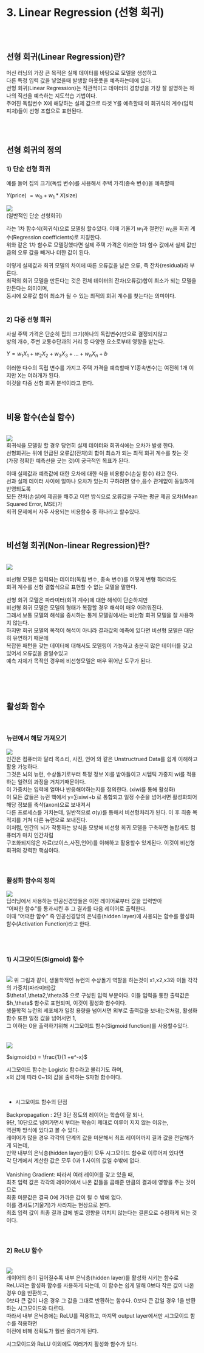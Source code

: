 # 3. Linear Regression (선형 회귀)


<br><br>

## 선형 회귀(Linear Regression)란?

머신 러닝의 가장 큰 목적은 실제 데이터를 바탕으로 모델을 생성하고 <br>
다른 특정 입력 값을 넣었을때 발생할 아웃풋을 예측하는데에 있다. <br>
선형 회귀(Linear Regression)는 직관적이고 데이터의 경향성을 가장 잘 설명하는 하나의 직선을 예측하는 지도학습 기법이다. <br>
주어진 독립변수 X에 해당하는 실제 값으로 타겟 Y를 예측할때 이 회귀식의 계수(입력 피처)들이 선형 조합으로 표현된다. <br>


<br><BR>

## 선형 회귀의 정의
  
  
  
  ### 1) 단순 선형 회귀
  
  예를 들어 집의 크기(독립 변수)를 사용해서 주택 가격(종속 변수)을 예측할때
  
  $Y$(price) $= w_0 + w_1 * X$(size)
  
  

  <img src='http://drive.google.com/uc?export=view&id=1y46M6PGvkEk6Ieff778jjoLr857uBpDc' /><br>
  (일반적인 단순 선형회귀)
  
  
  라는 1차 함수식(회귀식)으로 모델링 할수있다.
  이때 기울기 $w_1$과 절편인 $w_0$을 회귀 계수(Regression coefficients)로 지칭한다. <br>
  위와 같은 1차 함수로 모델링했다면 실제 주택 가격은 이러한 1차 함수 값에서 실제 값만큼의 오류 값을 빼거나 더한 값이 된다.
  
  이렇게 실제값과 회귀 모델의 차이에 따른 오류값을 남은 오류, 즉 잔차(residual)라 부른다. <br>
  최적의 회귀 모델을 만든다는 것은 전체 데이터의 잔차(오류값)합이 최소가 되는 모델을 만든다는 의미이며, <br>
  동시에 오류값 합이 최소가 될 수 있는 최적의 회귀 계수를 찾는다는 의미이다.
  <br><br>
  
  ### 2) 다중 선형 회귀

  사실 주택 가격은 단순히 집의 크기(하나의 독립변수)만으로 결정되지않고 <br>
  방의 개수, 주변 교통수단과의 거리 등 다양한 요소로부터 영향을 받는다. <br>
  

  $Y = w_1X_1 + w_2X_2 + w_3X_3 +  ...  + w_nX_n + b$

  이러한 다수의 독립 변수를 가지고 주택 가격을 예측할때 Y(종속변수)는 여전히 1개 이지만 X는 여러개가 된다. <br>
  이것을 다중 선형 회귀 분석이라고 한다.
  <br><br><br>
  
  
## 비용 함수(손실 함수)
  
<br>
<img src='http://drive.google.com/uc?export=view&id=1u1PrccqwL9089Qiy-BonTXnC9kWfR2go' /><br>
회귀식을 모델링 할 경우 당연히 실제 데이터와 회귀식에는 오차가 발생 한다. <br>
선형회귀는 위에 언급된 오류값(잔차)의 합이 최소가 되는 최적 회귀 계수를 찾는 것 <br>
(가장 정확한 예측선을 긋는 것)이 궁극적인 목표가 된다.
  

이때 실제값과 예측값에 대한 오차에 대한 식을 비용함수(손실 함수) 라고 한다.<br>
선과 실제 데이터 사이에 얼마나 오차가 있는지 구하려면 양수,음수 관계없이 동일하게 반영되도록 <br>
모든 잔차(손실)에 제곱을 해주고 이런 방식으로 오류값을 구하는 평균 제곱 오차(Mean Squared Error, MSE)가 <br>
회귀 문제에서 자주 사용되는 비용함수 중 하나라고 할수있다.
<br><br><br>


  
## 비선형 회귀(Non-linear Regression)란?
  

  <br>
<img src='http://drive.google.com/uc?export=view&id=1e_olc23H6aSwikssgh5qKIeNWuHs-jg9' /><br>

비선형 모델은 입력되는 데이터(독립 변수, 종속 변수)를 어떻게 변형 하더라도 <br>
회귀 계수를 선형 결합식으로 표현할 수 없는 모델을 말한다. <br>

선형 회귀 모델은 파라미터(회귀 계수)에 대한 해석이 단순하지만 <br>
비선형 회귀 모델은 모델의 형태가 복잡할 경우 해석이 매우 어려워진다. <br>
그래서 보통 모델의 해석을 중시하는 통계 모델링에서는 비선형 회귀 모델을 잘 사용하지 않는다. <br>
하지만 회귀 모델의 목적이 해석이 아니라 결과값의 예측에 있다면 비선형 모델은 대단히 유연하기 때문에 <br>
복잡한 패턴을 갖는 데이터에 대해서도 모델링이 가능하고 충분히 많은 데이터를 갖고 있어서 오류값을 줄일수있고 <br>
예측 자체가 목적인 경우에 비선형모델은 매우 뛰어난 도구가 된다.
  
<br><br><br>
 

## 활성화 함수
  
  <br>
  
  
  
### 뉴런에서 해답 가져오기
  
  
  <img src='http://drive.google.com/uc?export=view&id=1dXIjTYHPpelswTeKoTbSjXa0JgOzYDf7' /><br>
  인간은 컴퓨터와 달리 목소리, 사진, 언어 와 같은 Unstructrued Data를 쉽게 이해하고 활용 가능하다. <br>
  그것은 뇌의 뉴런, 수상돌기로부터 특정 정보 Xi를 받아들이고 시텝틱 가중지 wi를 적용하는 일련의 과정을 거치기때문이다.<br>
  이 가중치는 입력에 얼마나 반응해야하는지를 정의한다. (xiwi를 통해 활성화)<br>
  이 모든 값들은 뉴런 핵에서  y=∑ixiwi+b 로 통합되고 일정 수준을 넘어서면 활성화되어 해당 정보를 축삭(axon)으로 보내져서<br>
  다른 프로세스를 거치는데, 일반적으로 σ(y)를 통해서 비선형처리가 된다. 이 후 최종 목적지를 거쳐 다른 뉴런으로 보내진다. <br>
  이처럼, 인간의 뇌가 작동하는 방식을 모방해 비선형 회귀 모델을 구축하면 놀랍게도 컴퓨터가 마치 인간처럼<br>
  구조화되지않은 자료(보이스,사진,언어)를 이해하고 활용할수 있게된다. 이것이 비선형 회귀의 강력한 핵심이다.
<br><br><br>
  
  

  ### 활성화 함수의 정의


  <img src='http://drive.google.com/uc?export=view&id=12IYic7yWwNOFjnkYrLnbhzLg35iTm00V' /><br>
  딥러닝에서 사용하는 인공신경망들은 이전 레이어로부터 값을 입력받아 <br>
  “어떠한 함수”를 통과시킨 후 그 결과를 다음 레이어로 출력한다.<br>
  이때 “어떠한 함수” 즉 인공신경망의 은닉층(hidden layer)에 사용되는 함수를 활성화 함수(Activation Function)라고 한다.
  <br><br>

  <br>
  
  ### 1) 시그모이드(Sigmoid) 함수

  <br>
  <img src='http://drive.google.com/uc?export=view&id=1UEOhAmePNFeBgyaq2t4Z8nvm-XV8cGTC' />
  위 그림과 같이, 생물학적인 뉴런의 수상돌기 역할을 하는것이 x1,x2,x3와 이들 각각의 가중치(파라미터)값 <br>
  $\theta1,\theta2,\theta3$ 으로 구성된 입력 부분이다. 이들 입력을 통한 출력값은 $h_\theta$ 함수로 표현되며, 이것이 활성화 함수이다. <br>
  생물학적 뉴런의 세포체가 일정 용량을 넘어서면 외부로 출력값을 보내는것처럼, 활성화 함수 또한 일정 값을 넘어서면 1, <br>
  그 이하는 0을 출력하기위해 시그모이드 함수(Sigmoid function)를 사용할수있다. <br>
  <br><br>
  <img src='http://drive.google.com/uc?export=view&id=1QPJFa1njS5xPT3p1PJyrFOncztNroVUO' /><br>
  
  $sigmoid(x) = \frac{1}{1 +e^-x}$ <br>
  
  시그모이드 함수는 Logistic 함수라고 불리기도 하며, <br>
  x의 값에 따라 0~1의 값을 출력하는 S자형 함수이다. <br>
  
  <br>
  
* 시그모이드 함수의 단점 
  
  
  
Backpropagation : 2단 3단 정도의 레이어는 학습이 잘 되나, <br>
9단, 10단으로 넘어가면서 부터는 학습이 제대로 이루어 지지 않는 이유는, <br>
역전파 방식에 있다고 볼 수 있다. <br>
레이어가 많을 경우 각각의 단계의 값을 미분해서 최초 레이어까지 결과 값을 전달해가게 되는데, <br>
만약 내부의 은닉층(hidden layer)들이 모두 시그모이드 함수로 이루어져 있다면 <br>
각 단계에서 계산한 값은 모두 0과 1 사이의 값일 수밖에 없다. <br>
<br>
Vanishing Gradient: 따라서 여러 레이어를 갖고 있을 때, <br>
최초 입력 값은 각각의 레이어에서 나온 값들을 곱해준 만큼의 결과에 영향을 주는 것이므로 <br>
최종 미분값은 결국 0에 가까운 값이 될 수 밖에 없다. <br>
이를 경사도(기울기)가 사라지는 현상으로 본다.<br>
최초 입력 값이 최종 결과 값에 별로 영향을 끼치지 않는다는 결론으로 수렴하게 되는 것이다. <br>
  <br><br>



  ### 2) ReLU 함수
<br>
  <img src='http://drive.google.com/uc?export=view&id=1erupIfNUQYgs7u70Tn65ZF9ryEOyuPKS' /><br>
  레이어의 층이 깊어질수록 내부 은닉층(hidden layer)를 활성화 시키는 함수로 <br>
  ReLU라는 활성화 함수를 사용하게 되는데, 이 함수는 쉽게 말해 0보다 작은 값이 나온 경우 0을 반환하고, <br>
  0보다 큰 값이 나온 경우 그 값을 그대로 반환하는 함수다. 0보다 큰 값일 경우 1을 반환하는 시그모이드와 다르다. <br>
  따라서 내부 은닉층에는 ReLU를 적용하고, 마지막 output layer에서만 시그모이드 함수를 적용하면 <br>
  이전에 비해 정확도가 훨씬 올라가게 된다. <br>

  시그모이드와 ReLU 이외에도 여러가지 활성화 함수가 있다. <br><br>

  
